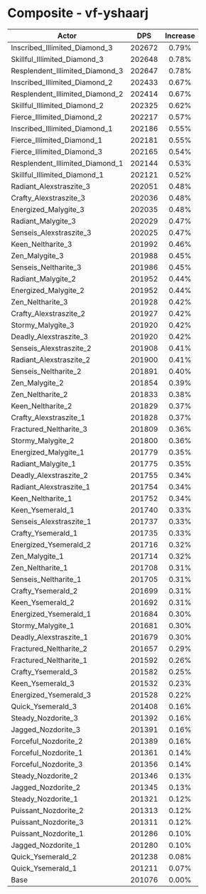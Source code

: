# Composite - vf-yshaarj
| Actor | DPS | Increase |
|---|:---:|:---:|
|Inscribed_Illimited_Diamond_3|202672|0.79%|
|Skillful_Illimited_Diamond_3|202648|0.78%|
|Resplendent_Illimited_Diamond_3|202647|0.78%|
|Inscribed_Illimited_Diamond_2|202433|0.67%|
|Resplendent_Illimited_Diamond_2|202414|0.67%|
|Skillful_Illimited_Diamond_2|202325|0.62%|
|Fierce_Illimited_Diamond_2|202217|0.57%|
|Inscribed_Illimited_Diamond_1|202186|0.55%|
|Fierce_Illimited_Diamond_1|202181|0.55%|
|Fierce_Illimited_Diamond_3|202165|0.54%|
|Resplendent_Illimited_Diamond_1|202144|0.53%|
|Skillful_Illimited_Diamond_1|202121|0.52%|
|Radiant_Alexstraszite_3|202051|0.48%|
|Crafty_Alexstraszite_3|202036|0.48%|
|Energized_Malygite_3|202035|0.48%|
|Radiant_Malygite_3|202029|0.47%|
|Senseis_Alexstraszite_3|202025|0.47%|
|Keen_Neltharite_3|201992|0.46%|
|Zen_Malygite_3|201988|0.45%|
|Senseis_Neltharite_3|201986|0.45%|
|Radiant_Malygite_2|201952|0.44%|
|Energized_Malygite_2|201952|0.44%|
|Zen_Neltharite_3|201928|0.42%|
|Crafty_Alexstraszite_2|201927|0.42%|
|Stormy_Malygite_3|201920|0.42%|
|Deadly_Alexstraszite_3|201920|0.42%|
|Senseis_Alexstraszite_2|201908|0.41%|
|Radiant_Alexstraszite_2|201900|0.41%|
|Senseis_Neltharite_2|201891|0.40%|
|Zen_Malygite_2|201854|0.39%|
|Zen_Neltharite_2|201833|0.38%|
|Keen_Neltharite_2|201829|0.37%|
|Crafty_Alexstraszite_1|201828|0.37%|
|Fractured_Neltharite_3|201809|0.36%|
|Stormy_Malygite_2|201800|0.36%|
|Energized_Malygite_1|201779|0.35%|
|Radiant_Malygite_1|201775|0.35%|
|Deadly_Alexstraszite_2|201755|0.34%|
|Radiant_Alexstraszite_1|201754|0.34%|
|Keen_Neltharite_1|201752|0.34%|
|Keen_Ysemerald_1|201740|0.33%|
|Senseis_Alexstraszite_1|201737|0.33%|
|Crafty_Ysemerald_1|201735|0.33%|
|Energized_Ysemerald_2|201716|0.32%|
|Zen_Malygite_1|201714|0.32%|
|Zen_Neltharite_1|201708|0.31%|
|Senseis_Neltharite_1|201705|0.31%|
|Crafty_Ysemerald_2|201699|0.31%|
|Keen_Ysemerald_2|201692|0.31%|
|Energized_Ysemerald_1|201684|0.30%|
|Stormy_Malygite_1|201681|0.30%|
|Deadly_Alexstraszite_1|201679|0.30%|
|Fractured_Neltharite_2|201657|0.29%|
|Fractured_Neltharite_1|201592|0.26%|
|Crafty_Ysemerald_3|201582|0.25%|
|Keen_Ysemerald_3|201532|0.23%|
|Energized_Ysemerald_3|201528|0.22%|
|Quick_Ysemerald_3|201408|0.16%|
|Steady_Nozdorite_3|201392|0.16%|
|Jagged_Nozdorite_3|201391|0.16%|
|Forceful_Nozdorite_2|201389|0.16%|
|Forceful_Nozdorite_1|201361|0.14%|
|Forceful_Nozdorite_3|201356|0.14%|
|Steady_Nozdorite_2|201346|0.13%|
|Jagged_Nozdorite_2|201345|0.13%|
|Steady_Nozdorite_1|201321|0.12%|
|Puissant_Nozdorite_2|201313|0.12%|
|Puissant_Nozdorite_3|201311|0.12%|
|Puissant_Nozdorite_1|201286|0.10%|
|Jagged_Nozdorite_1|201280|0.10%|
|Quick_Ysemerald_2|201238|0.08%|
|Quick_Ysemerald_1|201211|0.07%|
|Base|201076|0.00%|
